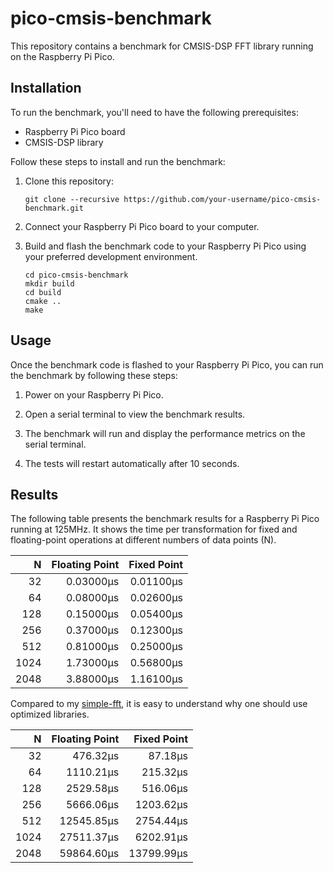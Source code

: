 # pico-cmsis-benchmark

This repository contains a benchmark for CMSIS-DSP FFT library running on the Raspberry Pi Pico.

## Installation

To run the benchmark, you'll need to have the following prerequisites:

- Raspberry Pi Pico board
- CMSIS-DSP library

Follow these steps to install and run the benchmark:

1. Clone this repository:

    ```shell
    git clone --recursive https://github.com/your-username/pico-cmsis-benchmark.git
    ```

2. Connect your Raspberry Pi Pico board to your computer.

3. Build and flash the benchmark code to your Raspberry Pi Pico using your preferred development environment.

    ```shell
    cd pico-cmsis-benchmark
    mkdir build
    cd build
    cmake ..
    make
    ```

## Usage

Once the benchmark code is flashed to your Raspberry Pi Pico, you can run the benchmark by following these steps:

1. Power on your Raspberry Pi Pico.

2. Open a serial terminal to view the benchmark results.

3. The benchmark will run and display the performance metrics on the serial terminal.
4. The tests will restart automatically after 10 seconds.

## Results 

The following table presents the benchmark results for a Raspberry Pi Pico running at 125MHz. It shows the time per transformation for fixed and floating-point operations at different numbers of data points (N).

| N    | Floating Point | Fixed Point |
| ----:| --------------:| -----------:|
| 32   | 0.03000&mu;s      | 0.01100&mu;s   |
| 64   | 0.08000&mu;s      | 0.02600&mu;s   |
| 128  | 0.15000&mu;s      | 0.05400&mu;s   |
| 256  | 0.37000&mu;s      | 0.12300&mu;s   |
| 512  | 0.81000&mu;s      | 0.25000&mu;s   |
| 1024 | 1.73000&mu;s      | 0.56800&mu;s   |
| 2048 | 3.88000&mu;s      | 1.16100&mu;s   |

Compared to my [simple-fft](https://github.com/RafaelGCPP/simple-fft), it is easy to understand why one should use optimized libraries.

| N    | Floating Point | Fixed Point |
| ----:| --------------:| -----------:|
| 32   | 476.32&mu;s   | 87.18&mu;s  |
| 64   | 1110.21&mu;s  | 215.32&mu;s |
| 128  | 2529.58&mu;s  | 516.06&mu;s |
| 256  | 5666.06&mu;s  | 1203.62&mu;s |
| 512  | 12545.85&mu;s | 2754.44&mu;s |
| 1024 | 27511.37&mu;s | 6202.91&mu;s |
| 2048 | 59864.60&mu;s | 13799.99&mu;s |

